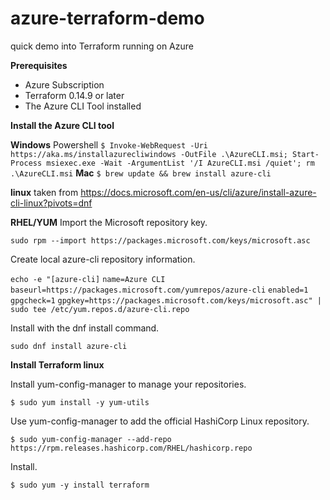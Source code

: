 # azure-terraform-demo
quick demo into Terraform running on Azure 

**Prerequisites**

* Azure Subscription
* Terraform 0.14.9 or later
* The Azure CLI Tool installed

**Install the Azure CLI tool**

**Windows**
Powershell 
```$ Invoke-WebRequest -Uri https://aka.ms/installazurecliwindows -OutFile .\AzureCLI.msi; Start-Process msiexec.exe -Wait -ArgumentList '/I AzureCLI.msi /quiet'; rm .\AzureCLI.msi```
**Mac**
```$ brew update && brew install azure-cli```

**linux**
taken from https://docs.microsoft.com/en-us/cli/azure/install-azure-cli-linux?pivots=dnf

**RHEL/YUM** 
Import the Microsoft repository key.

```sudo rpm --import https://packages.microsoft.com/keys/microsoft.asc```

Create local azure-cli repository information.

```echo -e "[azure-cli]```
```name=Azure CLI```
```baseurl=https://packages.microsoft.com/yumrepos/azure-cli```
```enabled=1```
```gpgcheck=1```
```gpgkey=https://packages.microsoft.com/keys/microsoft.asc" | sudo tee /etc/yum.repos.d/azure-cli.repo```

Install with the dnf install command.

```sudo dnf install azure-cli```


**Install Terraform linux** 

Install yum-config-manager to manage your repositories.

```$ sudo yum install -y yum-utils```

Use yum-config-manager to add the official HashiCorp Linux repository.

```$ sudo yum-config-manager --add-repo https://rpm.releases.hashicorp.com/RHEL/hashicorp.repo```

Install.

```$ sudo yum -y install terraform```

